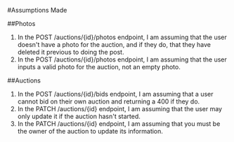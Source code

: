 #Assumptions Made

##Photos
1. In the POST /auctions/{id}/photos endpoint, I am assuming that the user doesn't have a photo for the auction,
and if they do, that they have deleted it previous to doing the post.
2. In the POST /auctions/{id}/photos endpoint, I am assuming that the user inputs a valid photo for the auction,
not an empty photo.

##Auctions
1. In the POST /auctions/{id}/bids endpoint, I am assuming that a user cannot bid on their own auction and
returning a 400 if they do.
2. In the PATCH /auctions/{id} endpoint, I am assuming that the user may only update it if the auction hasn't started.
3. In the PATCH /auctions/{id} endpoint, I am assuming that you must be the owner of the auction to update its information.
